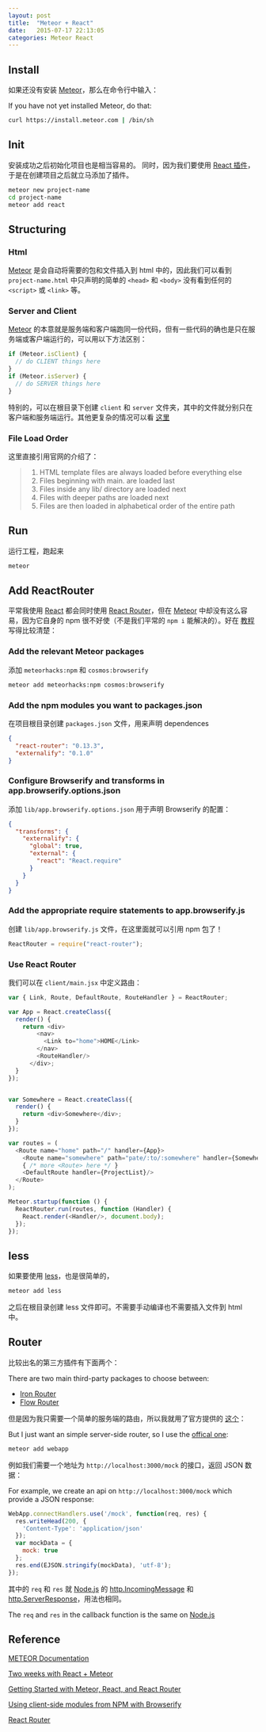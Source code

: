 ```yaml
---
layout: post
title:  "Meteor + React"
date:   2015-07-17 22:13:05
categories: Meteor React
---
```


## Install

如果还没有安装 [Meteor](https://www.meteor.com/)，那么在命令行中输入：

If you have not yet installed Meteor, do that:

```sh
curl https://install.meteor.com | /bin/sh
```

## Init

安装成功之后初始化项目也是相当容易的。
同时，因为我们要使用 [React 插件](https://atmospherejs.com/meteor/react)，于是在创建项目之后就立马添加了插件。

```sh
meteor new project-name
cd project-name
meteor add react
```

## Structuring

### Html

[Meteor](https://www.meteor.com/) 是会自动将需要的包和文件插入到 html 中的，因此我们可以看到 `project-name.html` 中只声明的简单的 `<head>` 和 `<body>` 没有看到任何的 `<script>` 或 `<link>` 等。

### Server and Client

[Meteor](https://www.meteor.com/) 的本意就是服务端和客户端跑同一份代码，但有一些代码的确也是只在服务端或客户端运行的，可以用以下方法区别：

```javascript
if (Meteor.isClient) {
  // do CLIENT things here
}
if (Meteor.isServer) {
  // do SERVER things here
}
```

特别的，可以在根目录下创建 `client` 和 `server` 文件夹，其中的文件就分别只在客户端和服务端运行。其他更复杂的情况可以看 [这里](http://docs.meteor.com/#/full/structuringyourapp)

### File Load Order

这里直接引用官网的介绍了：

> 1. HTML template files are always loaded before everything else
> 2. Files beginning with main. are loaded last
> 3. Files inside any lib/ directory are loaded next
> 4. Files with deeper paths are loaded next
> 5. Files are then loaded in alphabetical order of the entire path

## Run

运行工程，跑起来

```sh
meteor
```

## Add ReactRouter

平常我使用 [React](facebook.github.io/react/) 都会同时使用 [React Router](http://rackt.github.io/react-router/)，但在 [Meteor](https://www.meteor.com/) 中却没有这么容易，因为它自身的 npm 很不好使（不是我们平常的 `npm i` 能解决的）。好在 [教程](http://react-in-meteor.readthedocs.org/en/latest/client-npm/) 写得比较清楚：

### Add the relevant Meteor packages

添加 `meteorhacks:npm` 和 `cosmos:browserify`

```sh
meteor add meteorhacks:npm cosmos:browserify
```

### Add the npm modules you want to packages.json

在项目根目录创建 `packages.json` 文件，用来声明 dependences

```json
{
  "react-router": "0.13.3",
  "externalify": "0.1.0"
}
```

### Configure Browserify and transforms in app.browserify.options.json

添加 `lib/app.browserify.options.json` 用于声明 Browserify 的配置：

```json
{
  "transforms": {
    "externalify": {
      "global": true,
      "external": {
        "react": "React.require"
      }
    }
  }
}
```

### Add the appropriate require statements to app.browserify.js

创建 `lib/app.browserify.js` 文件，在这里面就可以引用 npm 包了！

```javascript
ReactRouter = require("react-router");
```

### Use React Router

我们可以在 `client/main.jsx` 中定义路由：

```javascript
var { Link, Route, DefaultRoute, RouteHandler } = ReactRouter;

var App = React.createClass({
  render() {
    return <div>
        <nav>
          <Link to="home">HOME</Link>
        </nav>
        <RouteHandler/>
      </div>;
  }
});


var Somewhere = React.createClass({
  render() {
    return <div>Somewhere</div>;
  }
});

var routes = (
  <Route name="home" path="/" handler={App}>
    <Route name="somewhere" path="pate/:to/:somewhere" handler={Somewhere}/>
    { /* more <Route> here */ }
    <DefaultRoute handler={ProjectList}/>
  </Route>
);

Meteor.startup(function () {
  ReactRouter.run(routes, function (Handler) {
    React.render(<Handler/>, document.body);
  });
});

```

## less

如果要使用 [less](http://lesscss.org)，也是很简单的，

```sh
meteor add less
```

之后在根目录创建 less 文件即可。不需要手动编译也不需要插入文件到 html 中。

## Router

比较出名的第三方插件有下面两个：

There are two main third-party packages to choose between:

- [Iron Router](https://atmospherejs.com/iron/router)
- [Flow Router](https://atmospherejs.com/meteorhacks/flow-router)

但是因为我只需要一个简单的服务端的路由，所以我就用了官方提供的 [这个](http://docs.meteor.com/#/full/webapp)：

But I just want an simple server-side router, so I use the [offical one](http://docs.meteor.com/#/full/webapp):

```sh
meteor add webapp
```

例如我们需要一个地址为 `http://localhost:3000/mock` 的接口，返回 JSON 数据：

For example, we create an api on `http://localhost:3000/mock` which provide a JSON response:

```javascript
WebApp.connectHandlers.use('/mock', function(req, res) {
  res.writeHead(200, {
    'Content-Type': 'application/json'
  });
  var mockData = {
    mock: true
  };
  res.end(EJSON.stringify(mockData), 'utf-8');
});
```

其中的 `req` 和 `res` 就 [Node.js](https://nodejs.org/) 的 [http.IncomingMessage](https://nodejs.org/api/http.html#http_http_incomingmessage) 和 [http.ServerResponse](https://nodejs.org/api/http.html#http_class_http_serverresponse)，用法也相同。

The `req` and `res` in the callback function is the same on [Node.js](https://nodejs.org/api/http.html#http_http)

## Reference

[METEOR Documentation](http://docs.meteor.com/#/full/)

[Two weeks with React + Meteor](http://info.meteor.com/blog/two-weeks-with-react-and-meteor)

[Getting Started with Meteor, React, and React Router](http://alexgaribay.com/2015/07/06/getting-started-with-meteor-react-and-react-router/)

[Using client-side modules from NPM with Browserify](http://react-in-meteor.readthedocs.org/en/latest/client-npm/)

[React Router](http://rackt.github.io/react-router/)
